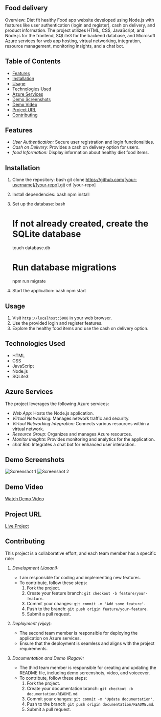 ## Food delivery

Overview:
 Diet fit healthy Food app website developed using Node.js with features like user authentication (login and register), cash on delivery, and product information. The project utilizes HTML, CSS, JavaScript, and Node.js for the frontend, SQLite3 for the backend database, and Microsoft Azure services for web app hosting, virtual networking, integration, resource management, monitoring insights, and a chat bot.

## Table of Contents
- [Features](#features)
- [Installation](#installation)
- [Usage](#usage)
- [Technologies Used](#technologies-used)
- [Azure Services](#azure-services)
- [Demo Screenshots](#demo-screenshots)
- [Demo Video](#demo-video)
- [Project URL](#project-url)
- [Contributing](#contributing)


## Features
- *User Authentication:* Secure user registration and login functionalities.
- *Cash on Delivery:* Provides a cash on delivery option for users.
- *food Information:* Display information about healthy diet food items.

## Installation
1. Clone the repository:
    bash
    git clone https://github.com/[your-username]/[your-repo].git
    cd [your-repo]
    

2. Install dependencies:
    bash
    npm install
    

3. Set up the database:
    bash
    # If not already created, create the SQLite database
    touch database.db

    # Run database migrations
    npm run migrate
    

4. Start the application:
    bash
    npm start
    

## Usage
1. Visit `http://localhost:5000` in your web browser.
2. Use the provided login and register features.
3. Explore the healthy food items and use the cash on delivery option.

## Technologies Used
- HTML
- CSS
- JavaScript
- Node.js
- SQLite3

## Azure Services
The project leverages the following Azure services:
- *Web App:* Hosts the Node.js application.
- *Virtual Networking:* Manages network traffic and security.
- *Virtual Networking Integration:* Connects various resources within a virtual network.
- *Resource Group:* Organizes and manages Azure resources.
- *Monitor Insights:* Provides monitoring and analytics for the application.
- *chat Bot:* Integrates a chat bot for enhanced user interaction.

## Demo Screenshots
![Screenshot 1](/path/to/screenshot1.png)
![Screenshot 2](/path/to/screenshot2.png)

## Demo Video
[Watch Demo Video](https://www.youtube.com/watch?v=your-video-id)

## Project URL
[Live Project](https://your-project-url.com)

## Contributing
This project is a collaborative effort, and each team member has a specific role:

1. *Development (Janani):*
   - I am  responsible for coding and implementing new features.
   - To contribute, follow these steps:
      1. Fork the project.
      2. Create your feature branch: `git checkout -b feature/your-feature`.
      3. Commit your changes: `git commit -m 'Add some feature'`.
      4. Push to the branch: `git push origin feature/your-feature`.
      5. Submit a pull request.

2. *Deployment (vijay):*
   - The second team member is responsible for deploying the application on Azure services.
   - Ensure that the deployment is seamless and aligns with the project requirements.

3. *Documentation and Demo (Ragav):*
   - The third team member is responsible for creating and updating the README file, including demo screenshots, video, and voiceover.
   - To contribute, follow these steps:
      1. Fork the project.
      2. Create your documentation branch: `git checkout -b documentation/README.md`.
      3. Commit your changes: `git commit -m 'Update documentation'`.
      4. Push to the branch: `git push origin documentation/README.md`.
      5. Submit a pull request.
